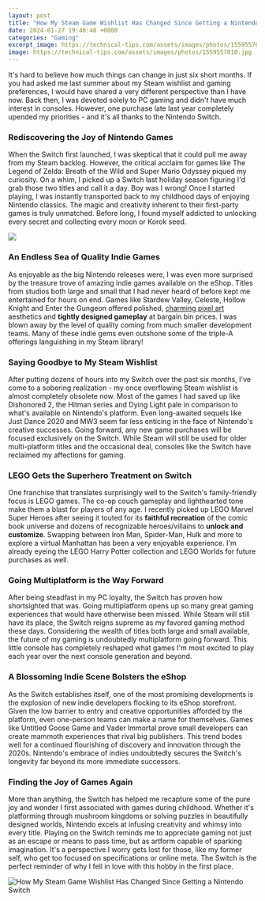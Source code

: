 ```yaml
---
layout: post
title: "How My Steam Game Wishlist Has Changed Since Getting a Nintendo Switch"
date: 2024-01-27 19:40:48 +0000
categories: "Gaming"
excerpt_image: https://technical-tips.com/assets/images/photos/1559557010.jpg
image: https://technical-tips.com/assets/images/photos/1559557010.jpg
---
```


It's hard to believe how much things can change in just six short months. If you had asked me last summer about my Steam wishlist and gaming preferences, I would have shared a very different perspective than I have now. Back then, I was devoted solely to PC gaming and didn't have much interest in consoles. However, one purchase late last year completely upended my priorities - and it's all thanks to the Nintendo Switch. 
### Rediscovering the Joy of Nintendo Games
When the Switch first launched, I was skeptical that it could pull me away from my Steam backlog. However, the critical acclaim for games like The Legend of Zelda: Breath of the Wild and Super Mario Odyssey piqued my curiosity. On a whim, I picked up a Switch last holiday season figuring I'd grab those two titles and call it a day. Boy was I wrong! Once I started playing, I was instantly transported back to my childhood days of enjoying Nintendo classics. The magic and creativity inherent to their first-party games is truly unmatched. Before long, I found myself addicted to unlocking every secret and collecting every moon or Korok seed. 

![](https://indiewolverine.com/wp-content/uploads/2020/04/Steam-Wishlist-Screenshot.jpg)
### An Endless Sea of Quality Indie Games  
As enjoyable as the big Nintendo releases were, I was even more surprised by the treasure trove of amazing indie games available on the eShop. Titles from studios both large and small that I had never heard of before kept me entertained for hours on end. Games like Stardew Valley, Celeste, Hollow Knight and Enter the Gungeon offered polished, [charming pixel art](https://store.fi.io.vn/collection/puppy) aesthetics and **tightly designed gameplay** at bargain bin prices. I was blown away by the level of quality coming from much smaller development teams. Many of these indie gems even outshone some of the triple-A offerings languishing in my Steam library!
### Saying Goodbye to My Steam Wishlist
After putting dozens of hours into my Switch over the past six months, I've come to a sobering realization - my once overflowing Steam wishlist is almost completely obsolete now. Most of the games I had saved up like Dishonored 2, the Hitman series and Dying Light pale in comparison to what's available on Nintendo's platform. Even long-awaited sequels like Just Dance 2020 and MW3 seem far less enticing in the face of Nintendo's creative successes. Going forward, any new game purchases will be focused exclusively on the Switch. While Steam will still be used for older multi-platform titles and the occasional deal, consoles like the Switch have reclaimed my affections for gaming.
### LEGO Gets the Superhero Treatment on Switch  
One franchise that translates surprisingly well to the Switch's family-friendly focus is LEGO games. The co-op couch gameplay and lighthearted tone make them a blast for players of any age. I recently picked up LEGO Marvel Super Heroes after seeing it touted for its **faithful recreation** of the comic book universe and dozens of recognizable heroes/villains to **unlock and customize**. Swapping between Iron Man, Spider-Man, Hulk and more to explore a virtual Manhattan has been a very enjoyable experience. I'm already eyeing the LEGO Harry Potter collection and LEGO Worlds for future purchases as well.
### Going Multiplatform is the Way Forward
After being steadfast in my PC loyalty, the Switch has proven how shortsighted that was. Going multiplatform opens up so many great gaming experiences that would have otherwise been missed. While Steam will still have its place, the Switch reigns supreme as my favored gaming method these days. Considering the wealth of titles both large and small available, the future of my gaming is undoubtedly multiplatform going forward. This little console has completely reshaped what games I'm most excited to play each year over the next console generation and beyond.
### A Blossoming Indie Scene Bolsters the eShop
As the Switch establishes itself, one of the most promising developments is the explosion of new indie developers flocking to its eShop storefront. Given the low barrier to entry and creative opportunities afforded by the platform, even one-person teams can make a name for themselves. Games like Untitled Goose Game and Vader Immortal prove small developers can create mammoth experiences that rival big publishers. This trend bodes well for a continued flourishing of discovery and innovation through the 2020s. Nintendo's embrace of indies undoubtedly secures the Switch's longevity far beyond its more immediate successors.
### Finding the Joy of Games Again
More than anything, the Switch has helped me recapture some of the pure joy and wonder I first associated with games during childhood. Whether it's platforming through mushroom kingdoms or solving puzzles in beautifully designed worlds, Nintendo excels at infusing creativity and whimsy into every title. Playing on the Switch reminds me to appreciate gaming not just as an escape or means to pass time, but as artform capable of sparking imagination. It's a perspective I worry gets lost for those, like my former self, who get too focused on specifications or online meta. The Switch is the perfect reminder of why I fell in love with this hobby in the first place.

![How My Steam Game Wishlist Has Changed Since Getting a Nintendo Switch](https://technical-tips.com/assets/images/photos/1559557010.jpg)